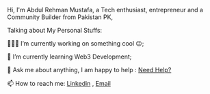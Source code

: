 Hi, I'm Abdul Rehman Mustafa, a Tech enthusiast, entrepreneur and a Community Builder from Pakistan PK,

Talking about My Personal Stuffs:

👨🏽‍💻 I’m currently working on something cool 😉;

🌱 I’m currently learning Web3 Development;

💬 Ask me about anything, I am happy to help : [Need Help?](https://linkedin.com/in/abdulrehmandev)

📫 How to reach me: [Linkedin](https://linkedin.com/in/abdulrehmandev) , [Email](Mailto:rehman@taxwala.pk)

<!---
AbdulRehman16/AbdulRehman16 is a ✨ special ✨ repository because its `README.md` (this file) appears on your GitHub profile.
You can click the Preview link to take a look at your changes.
--->
